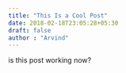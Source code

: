 ```yaml
---
title: "This Is a Cool Post"
date: 2018-02-18T23:05:28+05:30
draft: false
author : "Arvind"
---
```

is this post working now?
